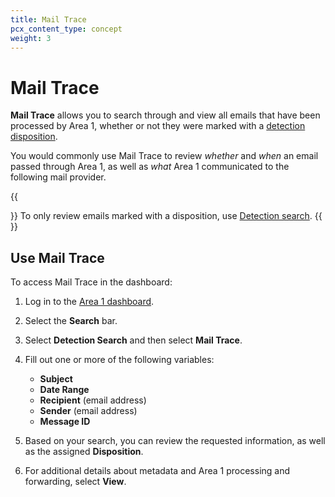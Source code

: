 ```yaml
---
title: Mail Trace
pcx_content_type: concept
weight: 3
---
```


# Mail Trace

**Mail Trace** allows you to search through and view all emails that have been processed by Area 1, whether or not they were marked with a [detection disposition](/email-security/reference/dispositions-and-attributes/).

You would commonly use Mail Trace to review *whether* and *when* an email passed through Area 1, as well as *what* Area 1 communicated to the following mail provider.

{{<Aside type="note">}}
To only review emails marked with a disposition, use [Detection search](/email-security/reporting/detection-search/).
{{</Aside>}}

## Use Mail Trace

To access Mail Trace in the dashboard:

1. Log in to the [Area 1 dashboard](https://horizon.area1security.com/).
2. Select the **Search** bar.
3. Select **Detection Search** and then select **Mail Trace**.
4. Fill out one or more of the following variables:
    - **Subject**
    - **Date Range**
    - **Recipient** (email address)
    - **Sender** (email address)
    - **Message ID**

5. Based on your search, you can review the requested information, as well as the assigned **Disposition**.
6. For additional details about metadata and Area 1 processing and forwarding, select **View**.